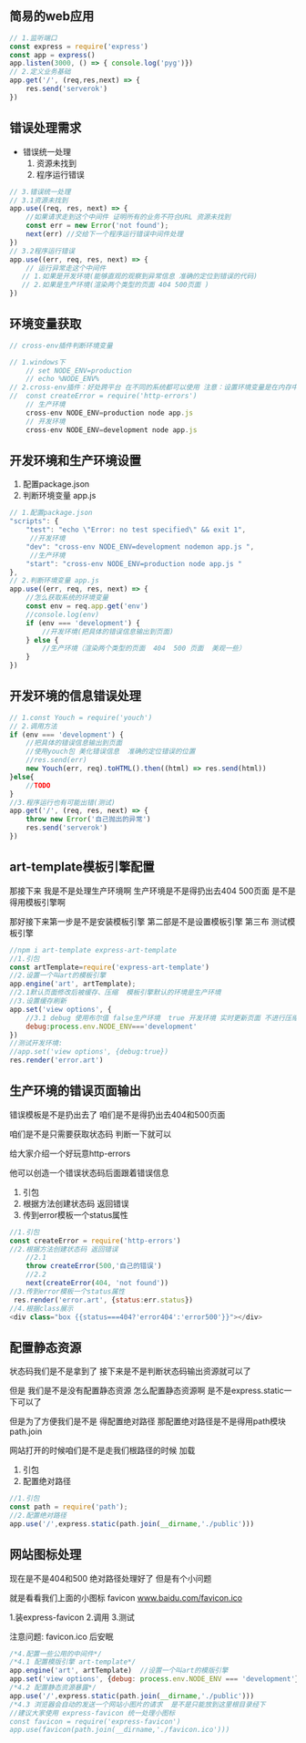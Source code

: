 

## 简易的web应用

```js
// 1.监听端口
const express = require('express')
const app = express()
app.listen(3000, () => { console.log('pyg')})
// 2.定义业务基础
app.get('/', (req,res,next) => {
    res.send('serverok')
})
```

## 错误处理需求

- 错误统一处理
  1. 资源未找到
  2. 程序运行错误

```js
// 3.错误统一处理
// 3.1资源未找到
app.use((req, res, next) => { 
    //如果请求走到这个中间件 证明所有的业务不符合URL 资源未找到
    const err = new Error('not found');
    next(err) //交给下一个程序运行错误中间件处理
})
// 3.2程序运行错误
app.use((err, req, res, next) => { 
    // 运行异常走这个中间件
   // 1.如果是开发环境(能够直观的观察到异常信息 准确的定位到错误的代码)
   // 2.如果是生产环境(渲染两个类型的页面 404 500页面 )
})
```

## 环境变量获取

```js
// cross-env插件判断环境变量

// 1.windows下
    // set NODE_ENV=production 
    // echo %NODE_ENV%
// 2.cross-env插件：好处跨平台 在不同的系统都可以使用 注意：设置环境变量是在内存中
//  const createError = require('http-errors')
	// 生产环境
    cross-env NODE_ENV=production node app.js 
    // 开发环境
    cross-env NODE_ENV=development node app.js 
```

## 开发环境和生产环境设置

1. 配置package.json
2. 判断环境变量 app.js

```js
// 1.配置package.json
"scripts": {
    "test": "echo \"Error: no test specified\" && exit 1",
     //开发环境
    "dev": "cross-env NODE_ENV=development nodemon app.js ",
     //生产环境
    "start": "cross-env NODE_ENV=production node app.js "
},
// 2.判断环境变量 app.js
app.use((err, req, res, next) => { 
    //怎么获取系统的环境变量
    const env = req.app.get('env')
    //console.log(env)
    if (env === 'development') {
        //开发环境(把具体的错误信息输出到页面)
    } else { 
        //生产环境（渲染两个类型的页面  404  500 页面  美观一些）
    }
})
```

## 开发环境的信息错误处理

```js
// 1.const Youch = require('youch')
// 2.调用方法
if (env === 'development') {
    //把具体的错误信息输出到页面
    //使用youch包 美化错误信息  准确的定位错误的位置
    //res.send(err)
    new Youch(err, req).toHTML().then((html) => res.send(html))
}else{
    //TODO
}
//3.程序运行也有可能出错(测试)
app.get('/', (req, res, next) => {
    throw new Error('自己抛出的异常')
    res.send('serverok')
})
```

## art-template模板引擎配置

那接下来 我是不是处理生产环境啊  生产环境是不是得扔出去404 500页面   是不是得用模板引擎啊

那好接下来第一步是不是安装模板引擎 第二部是不是设置模板引擎 第三布 测试模板引擎

```js
//npm i art-template express-art-template
//1.引包
const artTemplate=require('express-art-template')
//2.设置一个叫art的模板引擎
app.engine('art', artTemplate);
//2.1默认页面修改后被缓存、压缩  模板引擎默认的环境是生产环境
//3.设置缓存刷新
app.set('view options', {
    //3.1 debug 使用布尔值 false生产环境  true 开发环境 实时更新页面 不进行压缩
    debug:process.env.NODE_ENV==='development'
})
//测试开发环境:
//app.set('view options', {debug:true})
res.render('error.art')
```

## 生产环境的错误页面输出

错误模板是不是扔出去了 咱们是不是得扔出去404和500页面  

咱们是不是只需要获取状态码 判断一下就可以

给大家介绍一个好玩意http-errors

他可以创造一个错误状态码后面跟着错误信息

1. 引包
2. 根据方法创建状态码 返回错误
3. 传到error模板一个status属性

```js
//1.引包
const createError = require('http-errors')
//2.根据方法创建状态码 返回错误
    //2.1 
    throw createError(500,'自己的错误')
    //2.2
    next(createError(404, 'not found'))   
//3.传到error模板一个status属性
 res.render('error.art', {status:err.status})
//4.根据class展示
<div class="box {{status===404?'error404':'error500'}}"></div>
```

## 配置静态资源

状态码我们是不是拿到了 接下来是不是判断状态码输出资源就可以了

但是 我们是不是没有配置静态资源   怎么配置静态资源啊 是不是express.static一下可以了

但是为了方便我们是不是 得配置绝对路径  那配置绝对路径是不是得用path模块 path.join

网站打开的时候咱们是不是走我们根路径的时候 加载

1. 引包
2. 配置绝对路径

```js
//1.引包
const path = require('path');
//2.配置绝对路径
app.use('/',express.static(path.join(__dirname,'./public')))
```

## 网站图标处理

现在是不是404和500 绝对路径处理好了  但是有个小问题

就是看看我们上面的小图标 favicon  www.baidu.com/favicon.ico

1.装express-favicon  2.调用  3.测试   

注意问题: favicon.ico 后安眠

```js
/*4.配置一些公用的中间件*/
/*4.1 配置模版引擎 art-template*/
app.engine('art', artTemplate)  //设置一个叫art的模版引擎
app.set('view options', {debug: process.env.NODE_ENV === 'development'})
/*4.2 配置静态资源暴露*/
app.use('/',express.static(path.join(__dirname,'./public')))
/*4.3 浏览器会自动的发送一个网站小图片的请求  是不是只能放到这里根目录经下
//建议大家使用 express-favicon 统一处理小图标
const favicon = require('express-favicon')
app.use(favicon(path.join(__dirname,'./favicon.ico')))
```